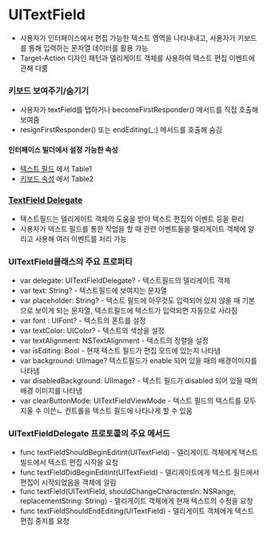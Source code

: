 # UITextField
- 사용자가 인터페이스에서 편집 가능한 텍스트 영역을 나타내내고, 사용자가 키보드를 통해 입력하는 문자열 데이터를 활용 가능
- Target-Action 디자인 패턴과 델리게이트 객체를 사용하여 텍스트 편집 이벤트에 관해 다룸


### 키보드 보여주기/숨기기
- 사용자가 textField를 탭하거나 becomeFirstResponder() 메서드를 직접 호출해 보여줌
- resignFirstResponder() 또는 endEditing(_:) 메서드를 호출해 숨김

#### 인터페이스 빌더에서 설정 가능한 속성
- [텍스트 필드](https://developer.apple.com/documentation/uikit/uitextfield#1653000) 에서 Table1
- [키보드 속성](https://developer.apple.com/documentation/uikit/uitextfield#1965766) 에서 Table2


### [TextField Delegate](https://developer.apple.com/documentation/uikit/uitextfielddelegate)
- 텍스트필드는 델리게이트 객체의 도움을 받아 텍스트 편집의 이벤트 등을 롼리
- 사용자가 텍스트 필드를 통한 작업을 할 때 관련 이벤트들을 델리게이트 객체에 알리고 사용해 여러 이벤트를 처리 가능


### UITextField클래스의 주요 프로퍼티
- var delegate: UITextFieldDelegate? - 텍스트필드의 델리게이트 객체
- var text: String? - 텍스트필드에 보여지는 문자열
- var placeholder: String? - 텍스트 필드에 아무것도 입력되어 있지 않을 때 기본으로 보이게 되는 문자열, 텍스트필드에 텍스트가 입력되면 자동으로 사라짐
- var font : UIFont? - 텍스트의 폰트를 설정
- var textColor: UIColor? - 텍스트의 색상을 설정
- var textAlignment: NSTextAlignment - 텍스트의 정렬을 설정
- var isEditing: Bool - 현재 텍스트 필드가 편집 모드에 있는지 나타냄
- var background: UIImage? 텍스트필드가 enable 되어 있을 때의 배경이미지를 나타냄
- var disabledBackground: UIImage? - 텍스트 필드가 disabled 되어 있을 때의 배경 이미지를 나타냄
- var clearButtonMode: UITextFieldViewMode - 텍스트 필드의 텍스트를 모두 지울 수 이쓴ㄴ 컨트롤을 텍스트 필드에 나타나게 할 수 있음


### UITextFieldDelegate 프로토콜의 주요 메서드
- func textFieldShouldBeginEditint(UITextField) - 델리게이트 객체에게 텍스트 빌드에서 텍스트 편집 시작을 요청
- func textFieldDidBeginEditint(UITextField) - 델리게이트에게 텍스트 필드에서 편집이 시작되었음을 객체에 알림
- func textField(UITextField, shouldChangeCharactersIn: NSRange, replacementString: String) - 델리게이트 객체에게 현재 텍스트의 수정을 요청
- func textFieldShouldEndEditing(UITextField) - 델리게이트 객체에게 텍스트 편집 중지를 요청

